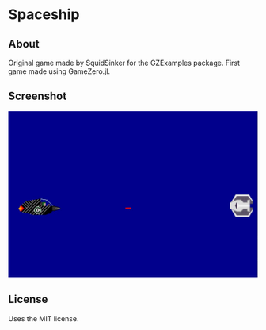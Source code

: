 # Spaceship

## About
Original game made by SquidSinker for the GZExamples package.
First game made using GameZero.jl.

## Screenshot
![](spaceship_screenshot.jpg)

## License
Uses the MIT license.
